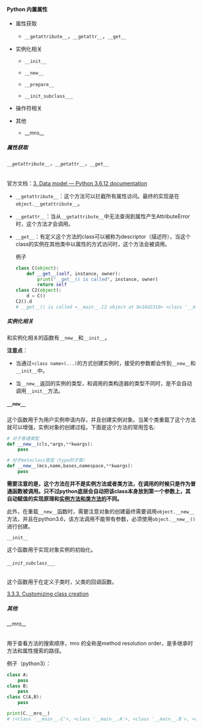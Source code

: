#### Python 内置属性

- 属性获取 
  
  - `__getattribute__`，`__getattr__`，`__get__`

- 实例化相关
  
  - `__init__`
  
  - `__new__`
  
  - `__prepare__`
  
  - `__init_subclass___`

- 操作符相关

- 其他
  
  - \_\_mro\_\_

##### 属性获取

###### `__getattribute__`，`__getattr__`，`__get__`

官方文档：[3. Data model &#8212; Python 3.6.12 documentation](https://docs.python.org/3.6/reference/datamodel.html?highlight=__getattr__#customizing-attribute-access)

- `__getattribute__`：这个方法可以拦截所有属性访问。最终的实现是在`object.__getattribute__`。

- `__getattr__`：当从`__getattribute__`中无法查询到属性产生AttributeError时，这个方法才会调用。

- `__get__`：有定义这个方法的class可以被称为descriptor（描述符），当这个class的实例在其他类中以属性的方式访问时，这个方法会被调用。
  
  例子
  
  ```python
  class C(object):
      def __get__(self, instance, owner):
          print("__get__() is called", instance, owner)
          return self
  class C2(object):
      d = C()
  C2().d
  # __get__() is called <__main__.C2 object at 0x16d2310> <class '__main__.C2'>
  ```

##### 实例化相关

和实例化相关的函数有`__new__`和`__init__`。<br>

**注意点**：

- 当通过`<class name>(...)`的方式创建实例时，接受的参数都会传到`__new__`和`__init__`中。

- 当`__new__`返回的实例的类型，和调用的类构造器的类型不同时，是不会自动调用`__init__`方法。

##### `__new__`

这个函数用于为用户实例申请内存，并且创建实例对象。当某个类重载了这个方法就可以增强，实例对象的创建过程。下面是这个方法的常用签名:

```python
# 对于普通类型
def __new__(cls,*args,**kwargs):
    pass

# 对于metaclass类型（type的子类）
def __new__(mcs,name,bases,namespace,**kwargs):
    pass
```

**需要注意的是，这个方法在并不是实例方法或者类方法，在调用的时候只是作为普通函数被调用。只不过python底层会自动把该class本身放到第一个参数上，其自动赋值的实现原理和[实例方法和类方法的](Python面向对象相关.md#原理)不同。**<br>

此外，在重载`__new__`函数时，需要注意对象的创建最终需要调用`object.__new__`方法，并且在python3.6，该方法调用不能带有参数，必须使用`object.__new__()`进行创建。



`__init__`

这个函数用于实现对象实例的初始化。



###### `__init_subclass___`

这个函数用于在定义子类时，父类的回调函数。

[3.3.3. Customizing class creation](https://docs.python.org/3.6/reference/datamodel.html?highlight=__getattr__#customizing-class-creation)



##### 其他

###### \_\_mro\_\_

用于查看方法的搜索顺序，mro 的全称是method resolution order，是多继承时方法和属性搜索的路径。

例子（python3）：

```python
class A:
    pass
class B:
    pass
class C(A,B):
    pass

print(C.__mro__)
# (<class '__main__.C'>, <class '__main__.A'>, <class '__main__.B'>, <class 'object'>)
```
